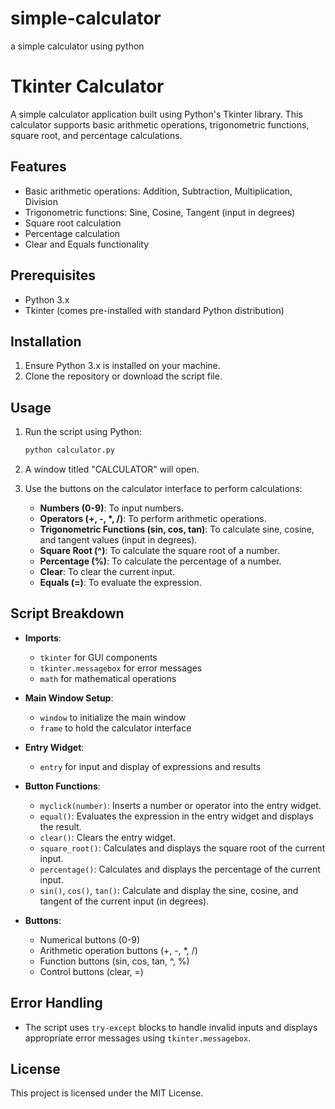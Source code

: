 # simple-calculator
a simple calculator using python
# Tkinter Calculator

A simple calculator application built using Python's Tkinter library. This calculator supports basic arithmetic operations, trigonometric functions, square root, and percentage calculations.

## Features

- Basic arithmetic operations: Addition, Subtraction, Multiplication, Division
- Trigonometric functions: Sine, Cosine, Tangent (input in degrees)
- Square root calculation
- Percentage calculation
- Clear and Equals functionality

## Prerequisites

- Python 3.x
- Tkinter (comes pre-installed with standard Python distribution)

## Installation

1. Ensure Python 3.x is installed on your machine.
2. Clone the repository or download the script file.

## Usage

1. Run the script using Python:
    ```bash
    python calculator.py
    ```

2. A window titled "CALCULATOR" will open.

3. Use the buttons on the calculator interface to perform calculations:
    - **Numbers (0-9)**: To input numbers.
    - **Operators (+, -, *, /)**: To perform arithmetic operations.
    - **Trigonometric Functions (sin, cos, tan)**: To calculate sine, cosine, and tangent values (input in degrees).
    - **Square Root (^)**: To calculate the square root of a number.
    - **Percentage (%)**: To calculate the percentage of a number.
    - **Clear**: To clear the current input.
    - **Equals (=)**: To evaluate the expression.

## Script Breakdown

- **Imports**: 
    - `tkinter` for GUI components
    - `tkinter.messagebox` for error messages
    - `math` for mathematical operations

- **Main Window Setup**:
    - `window` to initialize the main window
    - `frame` to hold the calculator interface

- **Entry Widget**:
    - `entry` for input and display of expressions and results

- **Button Functions**:
    - `myclick(number)`: Inserts a number or operator into the entry widget.
    - `equal()`: Evaluates the expression in the entry widget and displays the result.
    - `clear()`: Clears the entry widget.
    - `square_root()`: Calculates and displays the square root of the current input.
    - `percentage()`: Calculates and displays the percentage of the current input.
    - `sin()`, `cos()`, `tan()`: Calculate and display the sine, cosine, and tangent of the current input (in degrees).

- **Buttons**:
    - Numerical buttons (0-9)
    - Arithmetic operation buttons (+, -, *, /)
    - Function buttons (sin, cos, tan, ^, %)
    - Control buttons (clear, =)

## Error Handling

- The script uses `try-except` blocks to handle invalid inputs and displays appropriate error messages using `tkinter.messagebox`.

## License

This project is licensed under the MIT License.


